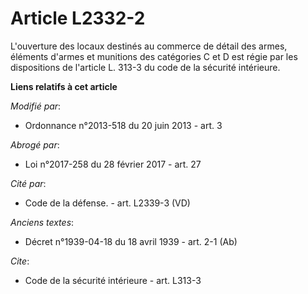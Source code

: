 # Article L2332-2

L'ouverture des locaux destinés au commerce de détail des armes, éléments d'armes et munitions des catégories C et D est
régie par les dispositions de l'article L. 313-3 du code de la sécurité intérieure.

**Liens relatifs à cet article**

_Modifié par_:

  - Ordonnance n°2013-518 du 20 juin 2013 - art. 3

_Abrogé par_:

  - Loi n°2017-258 du 28 février 2017 - art. 27

_Cité par_:

  - Code de la défense. - art. L2339-3 (VD)

_Anciens textes_:

  - Décret n°1939-04-18 du 18 avril 1939 - art. 2-1 (Ab)

_Cite_:

  - Code de la sécurité intérieure - art. L313-3
